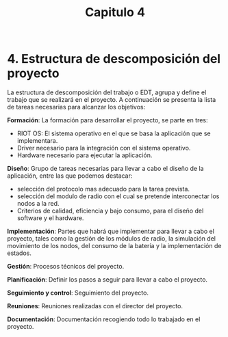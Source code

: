 <br>
<h1 align="center">Capitulo 4</h1>
<br>

# 4. Estructura de descomposición del proyecto

La estructura de descomposición del trabajo o EDT, agrupa y define el trabajo que se realizará en el proyecto. A continuación se presenta la lista de tareas necesarias para alcanzar los objetivos:

**Formación**: La formación para desarrollar el proyecto, se parte en tres:
- RIOT OS: El sistema operativo en el que se basa la aplicación que se implementara.
- Driver necesario para la integración con el sistema operativo.
- Hardware necesario para ejecutar la aplicación.

**Diseño**: Grupo de tareas necesarias para llevar a cabo el diseño de la aplicación, entre las que podemos destacar:
- selección del protocolo mas adecuado para la tarea prevista.
- selección del modulo de radio con el cual se pretende interconectar los nodos a la red.
- Criterios de calidad, eficiencia y bajo consumo, para el diseño del software y el hardware.

**Implementación**: Partes que habrá que implementar para llevar a cabo el proyecto, tales como la gestión de los módulos de radio, la simulación del movimiento de los nodos, del consumo de la batería y la implementación de estados.

**Gestión**: Procesos técnicos del proyecto.

**Planificación**: Definir los pasos a seguir para llevar a cabo el proyecto.

**Seguimiento y control**: Seguimiento del proyecto.

**Reuniones**: Reuniones realizadas con el director del proyecto.

**Documentación**: Documentación recogiendo todo lo trabajado en el proyecto. 
